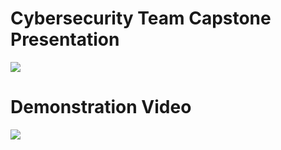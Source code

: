 # Cybersecurity Team Capstone Presentation
[![](http://img.youtube.com/vi/lEkYR-3ZpNw/0.jpg)](http://www.youtube.com/watch?v=lEkYR-3ZpNw "Cybersecurity Team Capstone Presentation")

# Demonstration Video
[![](http://img.youtube.com/vi/zhkKV1BHmuo/0.jpg)](http://www.youtube.com/watch?v=zhkKV1BHmuo "Demonstration Video")
